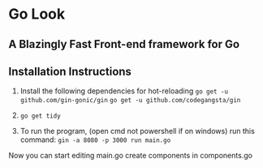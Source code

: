 # Go Look

## A Blazingly Fast Front-end framework for Go

## Installation Instructions

1. Install the following dependencies for hot-reloading
   `go get -u github.com/gin-gonic/gin`
   `go get -u github.com/codegangsta/gin`

2. `go get tidy`

3. To run the program, (open cmd not powershell if on windows) run this command:
   `gin -a 8080 -p 3000 run main.go`

Now you can start editing main.go
create components in components.go
